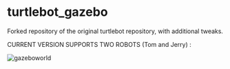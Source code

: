 # turtlebot_gazebo
Forked repository of the original turtlebot repository, with additional tweaks. 

CURRENT VERSION SUPPORTS TWO ROBOTS (Tom and Jerry) : 


![gazeboworld](https://github.com/HareshMiriyala/turtlebot_gazebo/blob/master/worlds/gazebo_world.png)
